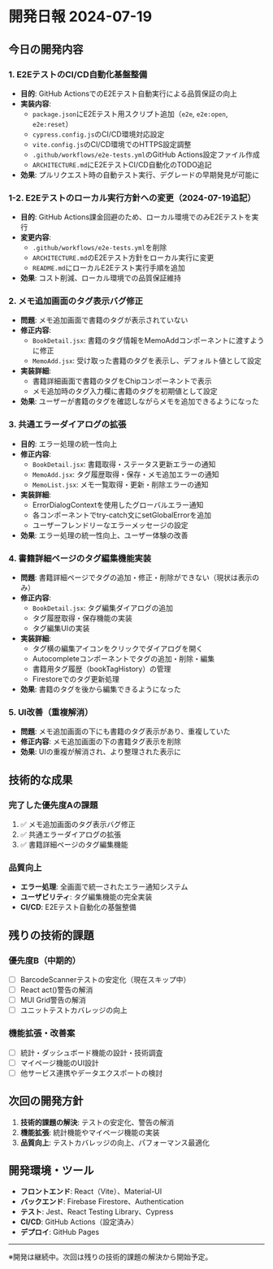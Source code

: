 # 開発日報 2024-07-19

## 今日の開発内容

### 1. E2EテストのCI/CD自動化基盤整備
- **目的**: GitHub ActionsでのE2Eテスト自動実行による品質保証の向上
- **実装内容**:
  - `package.json`にE2Eテスト用スクリプト追加（`e2e`, `e2e:open`, `e2e:reset`）
  - `cypress.config.js`のCI/CD環境対応設定
  - `vite.config.js`のCI/CD環境でのHTTPS設定調整
  - `.github/workflows/e2e-tests.yml`のGitHub Actions設定ファイル作成
  - `ARCHITECTURE.md`にE2EテストCI/CD自動化のTODO追記
- **効果**: プルリクエスト時の自動テスト実行、デグレードの早期発見が可能に

### 1-2. E2Eテストのローカル実行方針への変更（2024-07-19追記）
- **目的**: GitHub Actions課金回避のため、ローカル環境でのみE2Eテストを実行
- **変更内容**:
  - `.github/workflows/e2e-tests.yml`を削除
  - `ARCHITECTURE.md`のE2Eテスト方針をローカル実行に変更
  - `README.md`にローカルE2Eテスト実行手順を追加
- **効果**: コスト削減、ローカル環境での品質保証維持

### 2. メモ追加画面のタグ表示バグ修正
- **問題**: メモ追加画面で書籍のタグが表示されていない
- **修正内容**:
  - `BookDetail.jsx`: 書籍のタグ情報をMemoAddコンポーネントに渡すように修正
  - `MemoAdd.jsx`: 受け取った書籍のタグを表示し、デフォルト値として設定
- **実装詳細**:
  - 書籍詳細画面で書籍のタグをChipコンポーネントで表示
  - メモ追加時のタグ入力欄に書籍のタグを初期値として設定
- **効果**: ユーザーが書籍のタグを確認しながらメモを追加できるようになった

### 3. 共通エラーダイアログの拡張
- **目的**: エラー処理の統一性向上
- **修正内容**:
  - `BookDetail.jsx`: 書籍取得・ステータス更新エラーの通知
  - `MemoAdd.jsx`: タグ履歴取得・保存・メモ追加エラーの通知
  - `MemoList.jsx`: メモ一覧取得・更新・削除エラーの通知
- **実装詳細**:
  - ErrorDialogContextを使用したグローバルエラー通知
  - 各コンポーネントでtry-catch文にsetGlobalErrorを追加
  - ユーザーフレンドリーなエラーメッセージの設定
- **効果**: エラー処理の統一性向上、ユーザー体験の改善

### 4. 書籍詳細ページのタグ編集機能実装
- **問題**: 書籍詳細ページでタグの追加・修正・削除ができない（現状は表示のみ）
- **修正内容**:
  - `BookDetail.jsx`: タグ編集ダイアログの追加
  - タグ履歴取得・保存機能の実装
  - タグ編集UIの実装
- **実装詳細**:
  - タグ横の編集アイコンをクリックでダイアログを開く
  - Autocompleteコンポーネントでタグの追加・削除・編集
  - 書籍用タグ履歴（bookTagHistory）の管理
  - Firestoreでのタグ更新処理
- **効果**: 書籍のタグを後から編集できるようになった

### 5. UI改善（重複解消）
- **問題**: メモ追加画面の下にも書籍のタグ表示があり、重複していた
- **修正内容**: メモ追加画面の下の書籍タグ表示を削除
- **効果**: UIの重複が解消され、より整理された表示に

## 技術的な成果

### 完了した優先度Aの課題
1. ✅ メモ追加画面のタグ表示バグ修正
2. ✅ 共通エラーダイアログの拡張
3. ✅ 書籍詳細ページのタグ編集機能

### 品質向上
- **エラー処理**: 全画面で統一されたエラー通知システム
- **ユーザビリティ**: タグ編集機能の完全実装
- **CI/CD**: E2Eテスト自動化の基盤整備

## 残りの技術的課題

### 優先度B（中期的）
- [ ] BarcodeScannerテストの安定化（現在スキップ中）
- [ ] React act()警告の解消
- [ ] MUI Grid警告の解消
- [ ] ユニットテストカバレッジの向上

### 機能拡張・改善案
- [ ] 統計・ダッシュボード機能の設計・技術調査
- [ ] マイページ機能のUI設計
- [ ] 他サービス連携やデータエクスポートの検討

## 次回の開発方針

1. **技術的課題の解決**: テストの安定化、警告の解消
2. **機能拡張**: 統計機能やマイページ機能の実装
3. **品質向上**: テストカバレッジの向上、パフォーマンス最適化

## 開発環境・ツール

- **フロントエンド**: React（Vite）、Material-UI
- **バックエンド**: Firebase Firestore、Authentication
- **テスト**: Jest、React Testing Library、Cypress
- **CI/CD**: GitHub Actions（設定済み）
- **デプロイ**: GitHub Pages

---

※開発は継続中。次回は残りの技術的課題の解決から開始予定。 